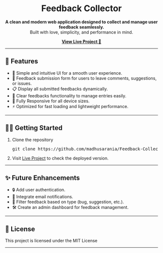 <h1 align="center">Feedback Collector</h1>

<p align="center">
  <strong>A clean and modern web application designed to collect and manage user feedback seamlessly.</strong><br />
  Built with love, simplicity, and performance in mind.
</p>

<p align="center">
  <a href="https://collectorfeedback.netlify.app/"><strong>View Live Project 🚀</strong></a>
</p>


---

<h2>🎯 Features</h2>

<ul>
  <li>🌟 Simple and intuitive UI for a smooth user experience.</li>
  <li>📝 Feedback submission form for users to leave comments, suggestions, or issues.</li>
  <li>📋 Display all submitted feedbacks dynamically.</li>
  <li>🧹 Clear feedbacks functionality to manage entries easily.</li>
  <li>📱 Fully Responsive for all device sizes.</li>
  <li>⚡ Optimized for fast loading and lightweight performance.</li>
</ul>

---

<h2>🧑‍💻 Getting Started</h2>

<ol>
  <li>Clone the repository
    <pre>git clone https://github.com/madhusarania/Feedback-Collector.git</pre>
  </li>
  <li>Visit <a href="https://collectorfeedback.netlify.app/">Live Project</a> to check the deployed version.</li>
</ol>

---

<h2>✨ Future Enhancements</h2>

<ul>
  <li>🔒 Add user authentication.</li>
  <li>📧 Integrate email notifications.</li>
  <li>🔎 Filter feedback based on type (bug, suggestion, etc.).</li>
  <li>🛠️ Create an admin dashboard for feedback management.</li>
</ul>

---

<h2>📜 License</h2>

<p>This project is licensed under the MIT License</p>

---



